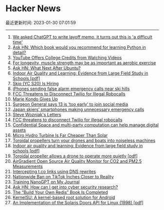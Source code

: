 # Hacker News

最近更新时间: 2023-01-30 07:01:59

--- 
1. [We asked ChatGPT to write layoff memo, it turns out this is 'a difficult time'](https://www.businessinsider.com/ai-chatbot-openai-chatgpt-layoff-memo-amazon-google-meta-2023-1) 
2. [Ask HN: Which book would you recommend for learning Python in detail?](https://news.ycombinator.com/item?id=34569425) 
3. [YouTube Offers College Credits from Watching Videos](https://blog.youtube/news-and-events/higher-education-on-youtube-study-hall/) 
4. [For longevity, muscle strength may be as important as aerobic exercise](https://www.washingtonpost.com/wellness/2023/01/29/strength-training-all-ages/) 
5. [Ask HN: What Next After Ubuntu?](https://news.ycombinator.com/item?id=34570047) 
6. [Indoor Air Quality and Learning: Evidence from Large Field Study in Schools [pdf]](https://papers.ssrn.com/sol3/papers.cfm?abstract_id=4296077) 
7. [Skio (YC S20) Is Hiring](https://skio.com/careers/) 
8. [iPhones sending false alarm emergency calls near ski hills](https://japannews.yomiuri.co.jp/society/general-news/20230129-87465/) 
9. [FCC Threatens to Disconnect Twilio for Illegal Robocalls](https://commsrisk.com/fcc-threatens-to-disconnect-twilio-for-illegal-robocalls/) 
10. [Marie Kondo Gives Up](https://gizmodo.com/marie-kondo-minimalist-house-cleaning-sparks-joy-1850041011) 
11. [Surgeon General says 13 is ‘too early’ to join social media](https://www.cnn.com/2023/01/29/health/surgeon-general-social-media/index.html) 
12. [Japan skiers’ smartphones making unnecessary emergency calls](https://japannews.yomiuri.co.jp/society/general-news/20230129-87465/) 
13. [Steve Wozniak's Letters](http://mhpo.woz.com/letters/) 
14. [FCC threatens to disconnect Twilio for illegal robocalls](https://commsrisk.com/fcc-threatens-to-disconnect-twilio-for-illegal-robocalls/) 
15. [Confidential Space and multi-party computation can help manage digital assets](https://cloud.google.com/blog/products/identity-security/how-confidential-space-and-mpc-can-help-secure-digital-assets/) 
16. [Micro Hydro Turbine Is Far Cheaper Than Solar](https://www.youtube.com/watch?v=Nc2vTM7KMC0) 
17. [Toroidal propellers turn your drones and boats into noiseless machines](https://www.designboom.com/technology/toroidal-propellers-quiet-efficient-alternatives-aerial-marine-sectors-01-27-2023/) 
18. [Indoor air quality and learning: Evidence from large field study in schools [pdf]](https://papers.ssrn.com/sol3/papers.cfm?abstract_id=4296077) 
19. [Toroidal propeller allows a drone to operate more quietly [pdf]](https://www.ll.mit.edu/sites/default/files/other/doc/2022-09/TVO_Technology_Highlight_41_Toroidal_Propeller.pdf) 
20. [AirGradient Open Source Air Quality Monitor for CO2 and PM2.5 Measurements](https://www.airgradient.com/open-airgradient/instructions/diy-pro-v37/) 
21. [Intercepting t.co links using DNS rewrites](https://djharper.dev/post/2023/01/29/intercepting-t.co-links-using-dns-rewrites/) 
22. [Nationwide Ban on TikTok Inches Closer to Reality](https://gizmodo.com/tiktok-china-byte-dance-ban-viral-videos-privacy-1850034366) 
23. [Training NanoGPT on My Journal](https://hut.pm/nanogpt.html) 
24. [Ask HN: How can I get into cyber security research?](https://news.ycombinator.com/item?id=34572912) 
25. [The “Build Your Own Redis” Book Is Completed](https://build-your-own.org/blog/20230127_byor/) 
26. [KernelSU: A kernel-based root solution for Android](https://kernelsu.org/) 
27. [An Implementation of the Solaris Doors API for Linux (1998) [pdf]](http://www.rampant.org/doors/linux-doors.pdf) 
